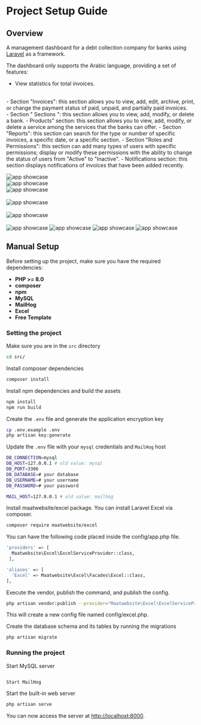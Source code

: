 # Project Setup Guide

## Overview
A management dashboard for a debt collection company for banks using [Laravel](https://laravel.com/) as a framework.

The dashboard only supports the Arabic language, providing a set of features:

- View statistics for total invoices.
<br>
- Section "Invoices": this section allows you to view, add, edit, archive, print, or change the payment status of paid, unpaid, and partially paid invoices.
<br>
- Section " Sections ": this section allows you to view, add, modify, or delete a bank.
- Products" section: this section allows you to view, add, modify, or delete a service among the services that the banks can offer.
- Section "Reports": this section can search for the type or number of specific invoices, a specific date, or a specific section.
- Section "Roles and Permissions": this section can add many types of users with specific permissions; display or modify these permissions with the ability to change the status of users from "Active" to "Inactive".
- Notifications section: this section displays notifications of invoices that have been added recently.

![app showcase](public/assets/img/Capture1.PNG)
<br>
![app showcase](public/assets/img/Capture.PNG)
<br>
![app showcase](public/assets/img/Capture7.PNG)
<br><br>
![app showcase](public/assets/img/Capture22.PNG)
<br><br>
![app showcase](public/assets/img/Capture444.PNG)
<br><br>
![app showcase](public/assets/img/Capture7899.PNG)
![app showcase](public/assets/img/Capture456.PNG)
![app showcase](public/assets/img/Capturejjjj.PNG)
![app showcase](public/assets/img/Capture77.PNG)


## Manual Setup
Before setting up the project, make sure you have the required dependencies:
- **PHP >= 8.0**
- **composer**
- **npm**
- **MySQL**
- **MailHog**
- **Excel**
- **Free Template**

### Setting the project
Make sure you are in the `src` directory
```bash
cd src/
```

Install composer dependencies
```bash
composer install
```

Install npm dependencies and build the assets
```bash
npm install
npm run build
```

Create the `.env` file and generate the application encryption key
```bash
cp .env.example .env
php artisan key:generate
```

Update the `.env` file with your `mysql` credentials and `MailHog` host
```bash
DB_CONNECTION=mysql
DB_HOST=127.0.0.1 # old value: mysql
DB_PORT=3306
DB_DATABASE=# your database
DB_USERNAME=# your username
DB_PASSWORD=# your password

MAIL_HOST=127.0.0.1 # old value: mailhog
```

Install maatwebsite/excel package.
 You can install Laravel Excel via composer.
```bash
composer require maatwebsite/excel
```
You can have the following code placed inside the config/app.php file.
```bash
'providers' => [
  Maatwebsite\Excel\ExcelServiceProvider::class,
 ],  

'aliases' => [ 
  'Excel' => Maatwebsite\Excel\Facades\Excel::class,
], 
```
Execute the vendor, publish the command, and publish the config.
```bash
php artisan vendor:publish --provider="Maatwebsite\Excel\ExcelServiceProvider" --tag=config
```
This will create a new config file named config/excel.php.


Create the database schema and its tables by running the migrations
```bash
php artisan migrate
```

### Running the project

Start MySQL server
```

Start MailHog
```

Start the built-in web server
```bash
php artisan serve
```

You can now access the server at [http://localhost:8000](http://localhost:8000).
